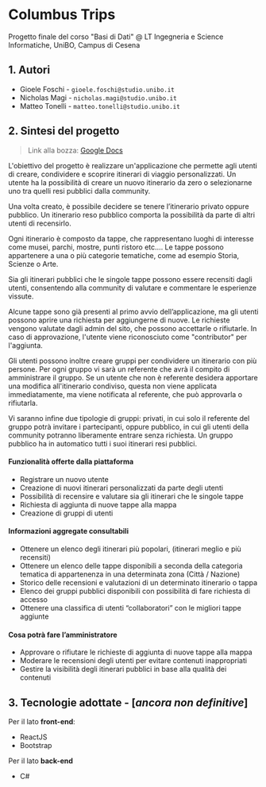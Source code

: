 # Columbus Trips
Progetto finale del corso "Basi di Dati" @ LT Ingegneria e Science Informatiche, UniBO, Campus di Cesena

## 1. Autori
- Gioele Foschi - `gioele.foschi@studio.unibo.it`
- Nicholas Magi - `nicholas.magi@studio.unibo.it`
- Matteo Tonelli - `matteo.tonelli@studio.unibo.it`

## 2. Sintesi del progetto
> Link alla bozza: [Google Docs](https://docs.google.com/document/d/1j8iErA8hUOX79HmMjhbMxyUXvszD3qsm9O617dG7VbU/edit?usp=sharing) 

L'obiettivo del progetto è realizzare un'applicazione che permette agli utenti di creare, condividere e scoprire itinerari di viaggio personalizzati. Un utente ha la possibilità di creare un nuovo itinerario da zero o selezionarne uno tra quelli resi pubblici dalla community.

Una volta creato, è possibile decidere se tenere l’itinerario privato oppure pubblico. Un itinerario reso pubblico comporta la possibilità da parte di altri utenti di recensirlo.

Ogni itinerario è composto da tappe, che rappresentano luoghi di interesse come musei, parchi, mostre, punti ristoro etc…. Le tappe possono appartenere a una o più categorie tematiche, come ad esempio Storia, Scienze o Arte.

Sia gli itinerari pubblici che le singole tappe possono essere recensiti dagli utenti, consentendo alla community di valutare e commentare le esperienze vissute.

Alcune tappe sono già presenti al primo avvio dell’applicazione, ma gli utenti possono aprire una richiesta per aggiungerne di nuove. Le richieste vengono valutate dagli admin del sito, che possono accettarle o rifiutarle. In caso di approvazione, l'utente viene riconosciuto come "contributor" per l'aggiunta.

Gli utenti possono inoltre creare gruppi per condividere un itinerario con più persone. Per ogni gruppo vi sarà un referente che avrà il compito di amministrare il gruppo. Se un utente che non è referente desidera apportare una modifica all'itinerario condiviso, questa non viene applicata immediatamente, ma viene notificata al referente, che può approvarla o rifiutarla.

Vi saranno infine due tipologie di gruppi: privati, in cui solo il referente del gruppo potrà invitare i partecipanti, oppure pubblico, in cui gli utenti della community potranno liberamente entrare senza richiesta. Un gruppo pubblico ha in automatico tutti i suoi itinerari resi pubblici.

#### Funzionalità offerte dalla piattaforma
- Registrare un nuovo utente
- Creazione di nuovi itinerari personalizzati da parte degli utenti
- Possibilità di recensire e valutare sia gli itinerari che le singole tappe
- Richiesta di aggiunta di nuove tappe alla mappa
- Creazione di gruppi di utenti

#### Informazioni aggregate consultabili
- Ottenere un elenco degli itinerari più popolari, (itinerari meglio e più recensiti)
- Ottenere un elenco delle tappe disponibili a seconda della categoria tematica di appartenenza in una determinata zona (Città / Nazione)
- Storico delle recensioni e valutazioni di un determinato itinerario o tappa
- Elenco dei gruppi pubblici disponibili con possibilità di fare richiesta di accesso
- Ottenere una classifica di utenti “collaboratori” con le migliori tappe aggiunte

#### Cosa potrà fare l’amministratore
- Approvare o rifiutare le richieste di aggiunta di nuove tappe alla mappa
- Moderare le recensioni degli utenti per evitare contenuti inappropriati
- Gestire la visibilità degli itinerari pubblici in base alla qualità dei contenuti

## 3. Tecnologie adottate - [*ancora non definitive*]

Per il lato **front-end**:
- ReactJS
- Bootstrap

Per il lato **back-end**
- C#
